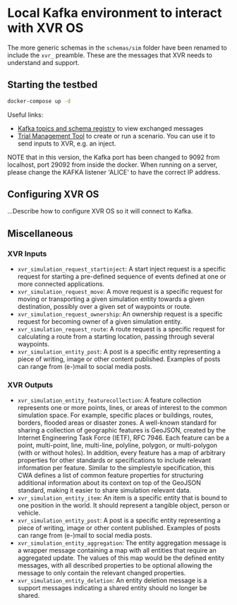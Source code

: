 # Local Kafka environment to interact with XVR OS

The more generic schemas in the `schemas/sim` folder have been renamed to include the `xvr_` preamble. These are the messages that XVR needs to understand and support.

## Starting the testbed

```bash
docker-compose up -d
```

Useful links:

- [Kafka topics and schema registry](http://localhost:3600/) to view exchanged messages
- [Trial Management Tool](http://localhost:3210/tmt) to create or run a scenario. You can use it to send inputs to XVR, e.g. an inject.

NOTE that in this version, the Kafka port has been changed to 9092 from localhost, port 29092 from inside the docker. When running on a server, please change the KAFKA listener 'ALICE' to have the correct IP address.

## Configuring XVR OS

...Describe how to configure XVR OS so it will connect to Kafka.

## Miscellaneous

### XVR Inputs

- `xvr_simulation_request_startinject`: A start inject request is a specific request for starting a pre-defined sequence of events defined at one or more connected applications.
- `xvr_simulation_request_move`: A move request is a specific request for moving or transporting a given simulation entity towards a given destination, possibly over a given set of waypoints or route.
- `xvr_simulation_request_ownership`: An ownership request is a specific request for becoming owner of a given simulation entity.
- `xvr_simulation_request_route`: A route request is a specific request for calculating a route from a starting location, passing through several waypoints.
- `xvr_simulation_entity_post`: A post is a specific entity representing a piece of writing, image or other content published. Examples of posts can range from (e-)mail to social media posts.

### XVR Outputs

- `xvr_simulation_entity_featurecollection`: A feature collection represents one or more points, lines, or areas of interest to the common simulation space. For example, specific places or buildings, routes, borders, flooded areas or disaster zones. A well-known standard for sharing a collection of geographic features is GeoJSON, created by the Internet Engineering Task Force (IETF), RFC 7946. Each feature can be a point, multi-point, line, multi-line, polyline, polygon, or multi-polygon (with or without holes). In addition, every feature has a map of arbitrary properties for other standards or specifications to include relevant information per feature. Similar to the simplestyle specification, this CWA defines a list of common feature properties for structuring additional information about its context on top of the GeoJSON standard, making it easier to share simulation relevant data. 
- `xvr_simulation_entity_item`: An item is a specific entity that is bound to one position in the world. It should represent a tangible object, person or vehicle.
- `xvr_simulation_entity_post`: A post is a specific entity representing a piece of writing, image or other content published. Examples of posts can range from (e-)mail to social media posts.
- `xvr_simulation_entity_aggregation`: The entity aggregation message is a wrapper message containing a map with all entities that require an aggregated update. The values of this map would be the defined entity messages, with all described properties to be optional allowing the message to only contain the relevant changed properties. 
- `xvr_simulation_entity_deletion`: An entity deletion message is a support messages indicating a shared entity should no longer be shared.

